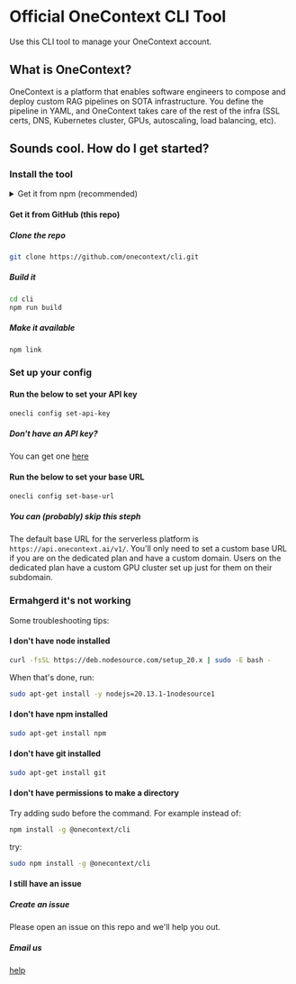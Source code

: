 # Official OneContext CLI Tool
Use this CLI tool to manage your OneContext account.

## What is OneContext?
OneContext is a platform that enables software engineers to compose and deploy custom RAG pipelines on SOTA infrastructure. You define the pipeline in YAML, and OneContext takes care of the rest of the infra (SSL certs, DNS, Kubernetes cluster, GPUs, autoscaling, load balancing, etc).

## Sounds cool. How do I get started?

### Install the tool
<details>
<summary>Get it from npm (recommended)</summary>
```zsh npm install -g @onecontext/cli```
</details>


#### Get it from GitHub (this repo)
##### Clone the repo
```zsh
git clone https://github.com/onecontext/cli.git
```
##### Build it
```zsh
cd cli
npm run build
```
##### Make it available
```zsh
npm link
```

### Set up your config

#### Run the below to set your API key
```zsh
onecli config set-api-key
```
##### Don't have an API key?
You can get one [here](https://onecontext.ai/settings)

#### Run the below to set your base URL
```zsh
onecli config set-base-url
```
##### You can (probably) skip this steph
The default base URL for the serverless platform is `https://api.onecontext.ai/v1/`. You'll only need to set a custom base URL if you are on the dedicated plan and have a custom domain. Users on the dedicated plan have a custom GPU cluster set up just for them on their subdomain.

### Ermahgerd it's not working
Some troubleshooting tips:

#### I don't have node installed
```zsh
curl -fsSL https://deb.nodesource.com/setup_20.x | sudo -E bash -
```
When that's done, run:
```zsh
sudo apt-get install -y nodejs=20.13.1-1nodesource1
```

#### I don't have npm installed
```zsh
sudo apt-get install npm
```

#### I don't have git installed
```zsh
sudo apt-get install git
```

#### I don't have permissions to make a directory
Try adding sudo before the command. For example instead of:
```zsh
npm install -g @onecontext/cli
```
try:
```zsh
sudo npm install -g @onecontext/cli
```

#### I still have an issue
##### Create an issue
Please open an issue on this repo and we'll help you out.
##### Email us
[help](mailto:help@onecontext.ai)
